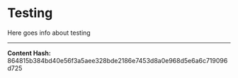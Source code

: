 
Testing
=======


Here goes info about testing



-----
**Content Hash:** 864815b384bd40e56f3a5aee328bde2186e7453d8a0e968d5e6a6c719096d725